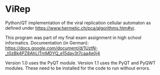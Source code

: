 # ViRep
Python/QT implementation of the viral replication cellular automaton as defined under https://www.hermetic.ch/pca/algorithms.htm#vr.

This program was part of my final exam assignment in high school informatics.
Documentation (in German): https://docs.google.com/document/d/1UztN-_t0zBk4PZ8AhLlTmMDYQ_e15day3t7caa4e0j4

Version 1.0 uses the PyQT module. Version 1.1 uses the PyQT and PyQWT modules. These need to be installed for the code to run without errors.

